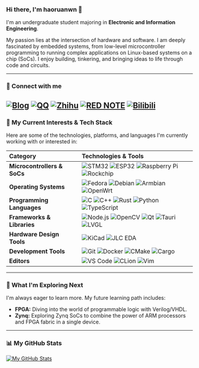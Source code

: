 ### Hi there, I'm haoruanwn 👋

I'm an undergraduate student majoring in **Electronic and Information Engineering**. 

My passion lies at the intersection of hardware and software. I am deeply fascinated by embedded systems, from low-level microcontroller programming to running complex applications on Linux-based systems on a chip (SoCs). I enjoy building, tinkering, and bringing ideas to life through code and circuits.

---

### 🔗 Connect with me

[![Blog](https://img.shields.io/badge/Blog-43B2A1?style=for-the-badge&logo=rss&logoColor=white)](https://haoruanwn.github.io/) [![QQ](https://img.shields.io/badge/QQ-12B7F5?style=for-the-badge&logo=tencentqq&logoColor=white)](https://user.qzone.qq.com/2054190139/main) [![Zhihu](https://img.shields.io/badge/Zhihu-0084FF?style=for-the-badge&logo=zhihu&logoColor=white)](https://www.zhihu.com/people/hao-hao-47-61-37) [![RED NOTE](https://img.shields.io/badge/RED%20NOTE-FF2442?style=for-the-badge&logo=xiaohongshu&logoColor=white)](https://www.xiaohongshu.com/user/profile/64327f37000000000e01e5ef) [![Bilibili](https://img.shields.io/badge/Bilibili-00A1D6?style=for-the-badge&logo=bilibili&logoColor=white)](https://space.bilibili.com/400231010)
---

### 🚀 My Current Interests & Tech Stack

Here are some of the technologies, platforms, and languages I'm currently working with or interested in:


| Category                    | Technologies & Tools                                         |
| :-------------------------- | :----------------------------------------------------------- |
| **Microcontrollers & SoCs** | ![STM32](https://img.shields.io/badge/STM32-03234B?style=for-the-badge&logo=stmicroelectronics&logoColor=white) ![ESP32](https://img.shields.io/badge/ESP32-E7332E?style=for-the-badge&logo=espressif&logoColor=white) ![Raspberry Pi](https://img.shields.io/badge/Raspberry%20Pi-A22846?style=for-the-badge&logo=raspberrypi&logoColor=white) ![Rockchip](https://img.shields.io/badge/Rockchip-222222?style=for-the-badge&logo=linux&logoColor=orange) |
| **Operating Systems**       | ![Fedora](https://img.shields.io/badge/Fedora-51A2DA?style=for-the-badge&logo=fedora&logoColor=white) ![Debian](https://img.shields.io/badge/Debian-A80030?style=for-the-badge&logo=debian&logoColor=white) ![Armbian](https://img.shields.io/badge/Armbian-496378?style=for-the-badge&logo=armbian&logoColor=white) ![OpenWrt](https://img.shields.io/badge/OpenWrt-00B5E2?style=for-the-badge&logo=openwrt&logoColor=white) |
| **Programming Languages**   | ![C](https://img.shields.io/badge/C-A8B9CC?style=for-the-badge&logo=c&logoColor=white) ![C++](https://img.shields.io/badge/C++-00599C?style=for-the-badge&logo=cplusplus&logoColor=white) ![Rust](https://img.shields.io/badge/Rust-000000?style=for-the-badge&logo=rust&logoColor=white) ![Python](https://img.shields.io/badge/Python-3776AB?style=for-the-badge&logo=python&logoColor=white) ![TypeScript](https://img.shields.io/badge/TypeScript-3178C6?style=for-the-badge&logo=typescript&logoColor=white) |
| **Frameworks & Libraries**  | ![Node.js](https://img.shields.io/badge/Node.js-339933?style=for-the-badge&logo=nodedotjs&logoColor=white) ![OpenCV](https://img.shields.io/badge/OpenCV-5C3EE8?style=for-the-badge&logo=opencv&logoColor=white) ![Qt](https://img.shields.io/badge/Qt-41CD52?style=for-the-badge&logo=qt&logoColor=white) ![Tauri](https://img.shields.io/badge/Tauri-24C8DB?style=for-the-badge&logo=tauri&logoColor=white) ![LVGL](https://img.shields.io/badge/LVGL-E33242?style=for-the-badge&logo=lvgl&logoColor=white) |
| **Hardware Design Tools**   | ![KiCad](https://img.shields.io/badge/KiCad-314188?style=for-the-badge&logo=kicad&logoColor=white) ![JLC EDA](https://img.shields.io/badge/嘉立创EDA-16A459?style=for-the-badge&logoColor=white) |
| **Development Tools**       | ![Git](https://img.shields.io/badge/Git-F05032?style=for-the-badge&logo=git&logoColor=white) ![Docker](https://img.shields.io/badge/Docker-2496ED?style=for-the-badge&logo=docker&logoColor=white) ![CMake](https://img.shields.io/badge/CMake-064F8C?style=for-the-badge&logo=cmake&logoColor=white) ![Cargo](https://img.shields.io/badge/Cargo-F87A36?style=for-the-badge&logo=rust&logoColor=white) |
| **Editors**                 | ![VS Code](https://img.shields.io/badge/VS%20Code-007ACC?style=for-the-badge&logo=visualstudiocode&logoColor=white) ![CLion](https://img.shields.io/badge/CLion-000000?style=for-the-badge&logo=clion&logoColor=white) ![Vim](https://img.shields.io/badge/Vim-019733?style=for-the-badge&logo=vim&logoColor=white) |



---

### 🌱 What I'm Exploring Next

I'm always eager to learn more. My future learning path includes:

-   **FPGA:** Diving into the world of programmable logic with Verilog/VHDL.
-   **Zynq:** Exploring Zynq SoCs to combine the power of ARM processors and FPGA fabric in a single device.

---

### 📊 My GitHub Stats

[![My GitHub Stats](https://github-readme-stats.vercel.app/api?username=haoruanwn&show_icons=true&theme=tokyonight&hide_border=true&count_private=true)](https://github.com/anuraghazra/github-readme-stats)
